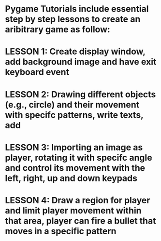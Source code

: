 # Pygame Tutorials include essential step by step lessons to create an aribitrary game as follow:
  # LESSON 1: Create display window, add background image and have exit keyboard event
  # LESSON 2: Drawing different objects (e.g., circle) and their movement with specifc patterns, write texts, add 
  # LESSON 3: Importing an image as player, rotating it with specifc angle and control its movement with the left, right, up and down keypads
  # LESSON 4: Draw a region for player and limit player movement within that area, player can fire a bullet that moves in a specific pattern 
